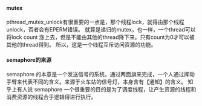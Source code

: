 #### mutex

pthread_mutex_unlock有很重要的一点是，那个线程lock，就得由那个线程unlock，否者会有EPERM错误。
就算是递归的mutex，也一样，一个thread可以将lock count 涨上去，但是不能由其他的thread降下来。只有count为0才可以被其他的thread得到。
所以，这是一个线程互斥访问资源的功能。

#### semaphore的来源

semaphore 的本意是一个发送信号的系统，通过两面旗来完成，一个人通过挥动手臂来代表不同的含义。来源于火车站的信号灯，本身含有【通知】的含义。
知乎上有人说 semaphore 一个很重要的目的是为了调度线程，让产生资源的线程和消费资源的线程合乎逻辑得进行执行。
